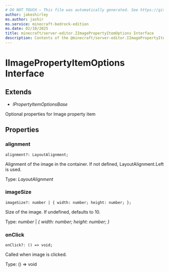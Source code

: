 ```yaml
---
# DO NOT TOUCH — This file was automatically generated. See https://github.com/mojang/minecraftapidocsgenerator to modify descriptions, examples, etc.
author: jakeshirley
ms.author: jashir
ms.service: minecraft-bedrock-edition
ms.date: 02/10/2025
title: minecraft/server-editor.IImagePropertyItemOptions Interface
description: Contents of the @minecraft/server-editor.IImagePropertyItemOptions class.
---
```

# IImagePropertyItemOptions Interface

## Extends
- *IPropertyItemOptionsBase*

Optional properties for Image property item

## Properties

### **alignment**
`alignment?: LayoutAlignment;`

Alignment of the image in the container. If not defined, LayoutAlignment.Left is used.

Type: *LayoutAlignment*

### **imageSize**
`imageSize?: number | {
        width: number;
        height: number;
    };`

Size of the image. If undefined, defaults to 10.

Type: *number* | *{
        width: number;
        height: number;
    }*

### **onClick**
`onClick?: () => void;`

Called when image is clicked.

Type: () => void
